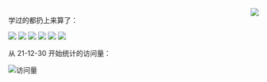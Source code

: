 <a href="https://github.com/Daishengsheng">
  <img align="right" src="https://github-readme-stats.vercel.app/api?username=Daishengsheng&count_private=true&include_all_commits=true&show_icons=true&theme=dracula" />
</a>

学过的都扔上来算了：

![](https://img.shields.io/badge/-python-yellow) ![](https://img.shields.io/badge/-Javascript-orange) ![](https://img.shields.io/badge/-Html-red) ![](https://img.shields.io/badge/-CSS-blue) ![](https://img.shields.io/badge/-C%2B%2B-brightgreen) ![](https://img.shields.io/badge/-Java-green) 

从 21-12-30 开始统计的访问量：

![访问量](https://visitor-badge.laobi.icu/badge?page_id=Daishengsheng.github)

